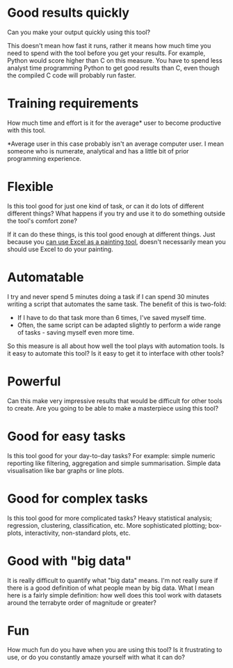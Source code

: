 

# Good results quickly

Can you make your output quickly using this tool?

This doesn't mean how fast it runs, rather it means how much time you need to spend with the tool before you get your results.
For example, Python would score higher than C on this measure.
You have to spend less analyst time programming Python to get good results than C,
even though the compiled C code will probably run faster.


# Training requirements

How much time and effort is it for the average* user to become productive with this tool.

*Average user in this case probably isn't an average computer user. I mean someone who is numerate, analytical and has a little bit of prior programming experience.

# Flexible

Is this tool good for just one kind of task, or can it do lots of different different things?
What happens if you try and use it to do something outside the tool's comfort zone?

If it can do these things, is this tool good enough at different things.
Just because you [can use Excel as a painting tool](http://www.odditycentral.com/art/stunning-japanese-paintings-created-in-microsoft-excel.html), 
doesn't necessarily mean you should use Excel to do your painting.

# Automatable

I try and never spend 5 minutes doing a task if I can spend 30 minutes writing a script that automates the same task.
The benefit of this is two-fold:

 * If I have to do that task more than 6 times, I've saved myself time.
 * Often, the same script can be adapted slightly to perform a wide range of tasks - saving myself even more time.

So this measure is all about how well the tool plays with automation tools.
Is it easy to automate this tool?
Is it easy to get it to interface with other tools?

# Powerful

Can this make very impressive results that would be difficult for other tools to create.
Are you going to be able to make a masterpiece using this tool?

# Good for easy tasks

Is this tool good for your day-to-day tasks?
For example:
simple numeric reporting like filtering, aggregation and simple summarisation.
Simple data visualisation like bar graphs or line plots.

# Good for complex tasks

Is this tool good for more complicated tasks?
Heavy statistical analysis; regression, clustering, classification, etc.
More sophisticated plotting; box-plots, interactivity, non-standard plots, etc. 

# Good with "big data"

It is really difficult to quantify what "big data" means.
I'm not really sure if there is a good definition of what people mean by big data.
What I mean here is a fairly simple definition: how well does this tool work with datasets around the terrabyte order of magnitude or greater?

# Fun

How much fun do you have when you are using this tool?
Is it frustrating to use, or do you constantly amaze yourself with what it can do?